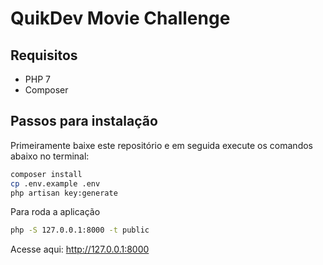 # QuikDev Movie Challenge

## Requisitos

- PHP 7
- Composer

## Passos para instalação

Primeiramente baixe este repositório e em seguida execute os comandos abaixo no terminal:

```bash
composer install
cp .env.example .env
php artisan key:generate
```

Para roda a aplicação

```bash
php -S 127.0.0.1:8000 -t public
```

Acesse aqui: http://127.0.0.1:8000
